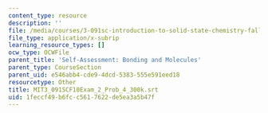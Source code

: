 ```yaml
---
content_type: resource
description: ''
file: /media/courses/3-091sc-introduction-to-solid-state-chemistry-fall-2010/1feccf49b6fcc5617622de5ea3a5b47f_MIT3_091SCF10Exam_2_Prob_4_300k.srt
file_type: application/x-subrip
learning_resource_types: []
ocw_type: OCWFile
parent_title: 'Self-Assessment: Bonding and Molecules'
parent_type: CourseSection
parent_uid: e546abb4-cde9-4dcd-5383-555e591eed18
resourcetype: Other
title: MIT3_091SCF10Exam_2_Prob_4_300k.srt
uid: 1feccf49-b6fc-c561-7622-de5ea3a5b47f
---
```

